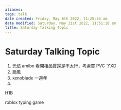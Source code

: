 ```yaml
---
aliases: 
tags: talk 
date created: Friday, May 6th 2022, 11:25:54 am
date modified: Saturday, May 21st 2022, 11:51:10 am
title: Saturday Talking Topic
---
```


# Saturday Talking Topic

1. 光焰 amibo 看開相品質還是不太行，考慮買 PVC 了XD
2. 颱風
3. xenoblade 一週年
4. 


H1B

roblox typing game